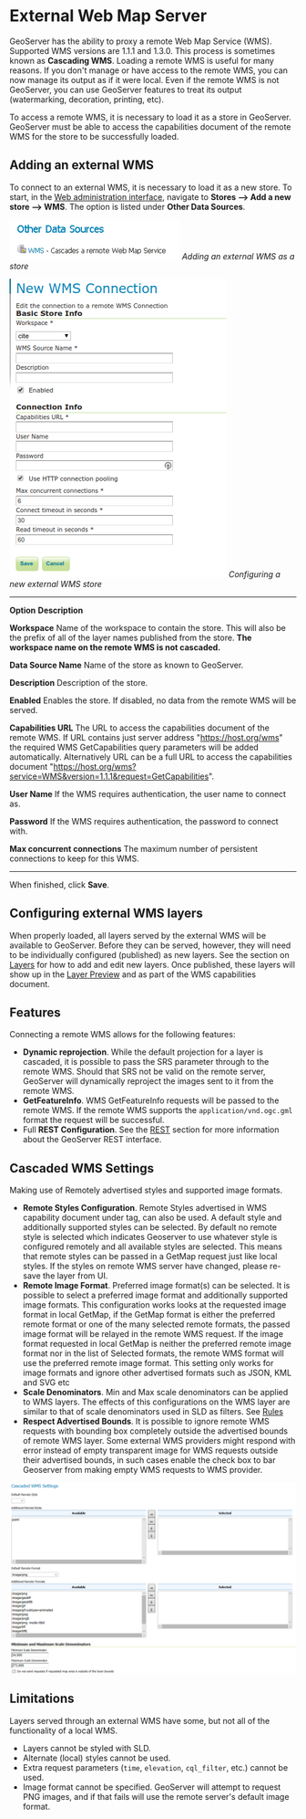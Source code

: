 # External Web Map Server

GeoServer has the ability to proxy a remote Web Map Service (WMS). Supported WMS versions are 1.1.1 and 1.3.0. This process is sometimes known as **Cascading WMS**. Loading a remote WMS is useful for many reasons. If you don't manage or have access to the remote WMS, you can now manage its output as if it were local. Even if the remote WMS is not GeoServer, you can use GeoServer features to treat its output (watermarking, decoration, printing, etc).

To access a remote WMS, it is necessary to load it as a store in GeoServer. GeoServer must be able to access the capabilities document of the remote WMS for the store to be successfully loaded.

## Adding an external WMS

To connect to an external WMS, it is necessary to load it as a new store. To start, in the [Web administration interface](../../webadmin/index.md), navigate to **Stores --> Add a new store --> WMS**. The option is listed under **Other Data Sources**.

![](images/wmsaddnew.png)
*Adding an external WMS as a store*

![](images/wmsconfigure.png)
*Configuring a new external WMS store*

  -------------------------------- --------------------------------------------------------------------------------------------------------------------------------------------------------------------------------------------------------------------------------------------------------------------------------------------------------------------------------------------------------------------
  **Option**                       **Description**

  **Workspace**                    Name of the workspace to contain the store. This will also be the prefix of all of the layer names published from the store. **The workspace name on the remote WMS is not cascaded.**

  **Data Source Name**             Name of the store as known to GeoServer.

  **Description**                  Description of the store.

  **Enabled**                      Enables the store. If disabled, no data from the remote WMS will be served.

  **Capabilities URL**             The URL to access the capabilities document of the remote WMS. If URL contains just server address "<https://host.org/wms>" the required WMS GetCapabilities query parameters will be added automatically. Alternatively URL can be a full URL to access the capabilities document "<https://host.org/wms?service=WMS&version=1.1.1&request=GetCapabilities>".

  **User Name**                    If the WMS requires authentication, the user name to connect as.

  **Password**                     If the WMS requires authentication, the password to connect with.

  **Max concurrent connections**   The maximum number of persistent connections to keep for this WMS.
  -------------------------------- --------------------------------------------------------------------------------------------------------------------------------------------------------------------------------------------------------------------------------------------------------------------------------------------------------------------------------------------------------------------

When finished, click **Save**.

## Configuring external WMS layers

When properly loaded, all layers served by the external WMS will be available to GeoServer. Before they can be served, however, they will need to be individually configured (published) as new layers. See the section on [Layers](../webadmin/layers.md) for how to add and edit new layers. Once published, these layers will show up in the [Layer Preview](../webadmin/layerpreview.md) and as part of the WMS capabilities document.

## Features

Connecting a remote WMS allows for the following features:

-   **Dynamic reprojection**. While the default projection for a layer is cascaded, it is possible to pass the SRS parameter through to the remote WMS. Should that SRS not be valid on the remote server, GeoServer will dynamically reproject the images sent to it from the remote WMS.
-   **GetFeatureInfo**. WMS GetFeatureInfo requests will be passed to the remote WMS. If the remote WMS supports the `application/vnd.ogc.gml` format the request will be successful.
-   Full **REST Configuration**. See the [REST](../../rest/index.md) section for more information about the GeoServer REST interface.

## Cascaded WMS Settings

Making use of Remotely advertised styles and supported image formats.

-   **Remote Styles Configuration**. Remote Styles advertised in WMS capability document under <Layer> tag, can also be used. A default style and additionally supported styles can be selected. By default no remote style is selected which indicates Geoserver to use whatever style is configured remotely and all available styles are selected. This means that remote styles can be passed in a GetMap request just like local styles. If the styles on remote WMS server have changed, please re-save the layer from UI.
-   **Remote Image Format**. Preferred image format(s) can be selected. It is possible to select a preferred image format and additionally supported image formats. This configuration works looks at the requested image format in local GetMap, if the GetMap format is either the preferred remote format or one of the many selected remote formats, the passed image format will be relayed in the remote WMS request. If the image format requested in local GetMap is neither the preferred remote image format nor in the list of Selected formats, the remote WMS format will use the preferred remote image format. This setting only works for image formats and ignore other advertised formats such as JSON, KML and SVG etc
-   **Scale Denominators**. Min and Max scale denominators can be applied to WMS layers. The effects of this configurations on the WMS layer are similar to that of scale denominators used in SLD as filters. See [Rules](../../styling/sld/reference/rules.md)
-   **Respect Advertised Bounds**. It is possible to ignore remote WMS requests with bounding box completely outside the advertised bounds of remote WMS layer. Some external WMS providers might respond with error instead of empty transparent image for WMS requests outside their advertised bounds, in such cases enable the check box to bar Geoserver from making empty WMS requests to WMS provider.

![](images/cascaded_wms.png)

## Limitations

Layers served through an external WMS have some, but not all of the functionality of a local WMS.

-   Layers cannot be styled with SLD.
-   Alternate (local) styles cannot be used.
-   Extra request parameters (`time`, `elevation`, `cql_filter`, etc.) cannot be used.
-   Image format cannot be specified. GeoServer will attempt to request PNG images, and if that fails will use the remote server's default image format.
